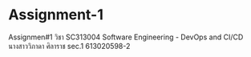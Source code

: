 # Assignment-1
Assignmen#1  วิชา SC313004 Software Engineering - DevOps and CI/CD
นางสาววิภาดา ศิลาราช sec.1 613020598-2

